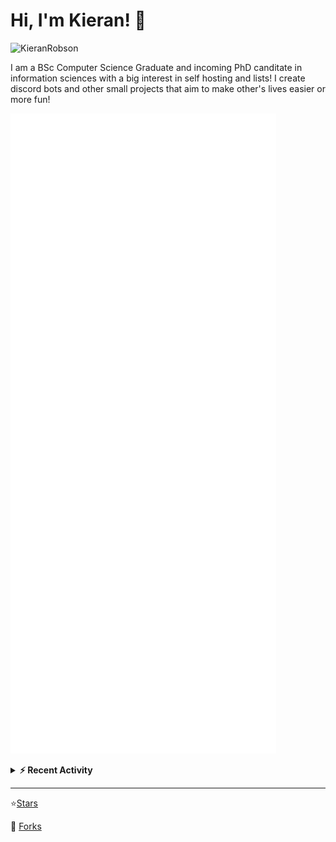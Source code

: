 
# Hi, I'm Kieran! 👋  

<p>
    <img src="https://komarev.com/ghpvc/?username=KieranRobson" alt="KieranRobson"/>       
</p>

I am a BSc Computer Science Graduate and incoming PhD canditate in information sciences with a big interest in self hosting and lists! I create discord bots and other small projects that aim to make other's lives easier or more fun!


<!-- Stats -->
![Metrics](assets/metrics.plugin.activity.svg) 

<!-- Recenet Activity -->
<details>
<summary><b>⚡ Recent Activity</b></summary>

<!--START_SECTION:activity-->
1. 💪 Opened PR [#3272](https://github.com/awesome-selfhosted/awesome-selfhosted/pull/3272) in [awesome-selfhosted/awesome-selfhosted](https://github.com/awesome-selfhosted/awesome-selfhosted)
2. 🗣 Commented on [#1939](https://github.com/awesome-selfhosted/awesome-selfhosted/issues/1939) in [awesome-selfhosted/awesome-selfhosted](https://github.com/awesome-selfhosted/awesome-selfhosted)
3. 🗣 Commented on [#1939](https://github.com/awesome-selfhosted/awesome-selfhosted/issues/1939) in [awesome-selfhosted/awesome-selfhosted](https://github.com/awesome-selfhosted/awesome-selfhosted)
4. 💪 Opened PR [#3271](https://github.com/awesome-selfhosted/awesome-selfhosted/pull/3271) in [awesome-selfhosted/awesome-selfhosted](https://github.com/awesome-selfhosted/awesome-selfhosted)
5. 🗣 Commented on [#3225](https://github.com/awesome-selfhosted/awesome-selfhosted/issues/3225) in [awesome-selfhosted/awesome-selfhosted](https://github.com/awesome-selfhosted/awesome-selfhosted)
6. ❌ Closed PR [#395](https://github.com/awesome-foss/awesome-sysadmin/pull/395) in [awesome-foss/awesome-sysadmin](https://github.com/awesome-foss/awesome-sysadmin)
7. 🗣 Commented on [#395](https://github.com/awesome-foss/awesome-sysadmin/issues/395) in [awesome-foss/awesome-sysadmin](https://github.com/awesome-foss/awesome-sysadmin)
8. 💪 Opened PR [#395](https://github.com/awesome-foss/awesome-sysadmin/pull/395) in [awesome-foss/awesome-sysadmin](https://github.com/awesome-foss/awesome-sysadmin)
9. 💪 Opened PR [#11](https://github.com/FreesideHull/hullblogs.com/pull/11) in [FreesideHull/hullblogs.com](https://github.com/FreesideHull/hullblogs.com)
10. 🗣 Commented on [#1642](https://github.com/awesome-selfhosted/awesome-selfhosted/issues/1642) in [awesome-selfhosted/awesome-selfhosted](https://github.com/awesome-selfhosted/awesome-selfhosted)
<!--END_SECTION:activity-->

More Activity [Here](pages/RECENT-ACTIVITY.md)
</details>
</p>


-----
⭐[Stars](pages/STARRED-REPOS.md)

🍴 [Forks](https://github.com/forks-by-kieran)
